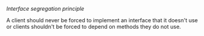 *Interface segregation principle*



A client should never be forced to implement an interface that it doesn't use or clients shouldn't be forced to depend on methods they do not use.
